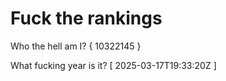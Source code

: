# Fuck the rankings

Who the hell am I?
{ 10322145 }

What fucking year is it?
[ 2025-03-17T19:33:20Z ]
